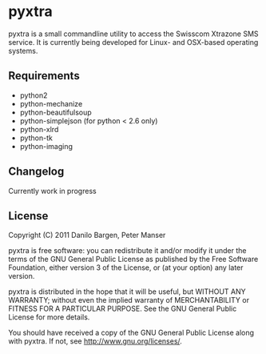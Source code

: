 pyxtra
======

pyxtra is a small commandline utility to access the Swisscom Xtrazone SMS service. It is currently being developed for Linux- and OSX-based operating systems.


Requirements
------------

- python2
- python-mechanize
- python-beautifulsoup
- python-simplejson (for python < 2.6 only)
- python-xlrd
- python-tk
- python-imaging


Changelog
---------

Currently work in progress


License
-------

Copyright (C) 2011 Danilo Bargen, Peter Manser

pyxtra is free software: you can redistribute it and/or modify
it under the terms of the GNU General Public License as published by
the Free Software Foundation, either version 3 of the License, or
(at your option) any later version.

pyxtra is distributed in the hope that it will be useful,
but WITHOUT ANY WARRANTY; without even the implied warranty of
MERCHANTABILITY or FITNESS FOR A PARTICULAR PURPOSE. See the
GNU General Public License for more details.

You should have received a copy of the GNU General Public License
along with pyxtra. If not, see http://www.gnu.org/licenses/.
